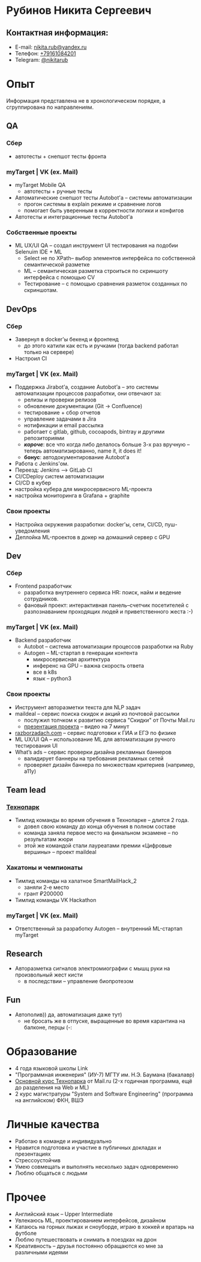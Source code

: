 # Рубинов Никита Сергеевич 

## Контактная информация:
* E-mail: [nikita.rub@yandex.ru](mailto:nikita.rub@yandex.ru) 
* Телефон: [+79161084201](tel:+79161084201)
* Telegram: [@nikitarub](https://t.me/nikitarub)


# Опыт

Информация представлена не в хронологическом порядке, а сгруппирована по направлениям. 

## QA


### Сбер 

* автотесты + снепшот тесты фронта

### myTarget | VK (ex. Mail)

* myTarget Mobile QA
	* автотесты + ручные тесты
* Автоматические снепшот тесты Autobot'а – системы автоматизации
	* прогон системы в explain режиме и сравнение логов
	* помогает быть уверенным в корректности логики и конфигов
* Автотесты и интеграционные тесты Autobot'a 

### Собственные проекты

* ML UX/UI QA – создал инструмент UI тестирования на подобии Selenuim IDE + ML
	* Select не по XPath– выбор элементов интерфейса по собственной семантической разметке
	* ML – семантическая разметка строиться по скриншоту интерфейса с помощью CV
	* Тестирование – с помощью сравнения разметок созданных по скриншотам.



## DevOps 


### Сбер

* Завернул в docker'ы бекенд и фронтенд
	* до этого катили как есть и ручками (тогда backend работал только на сервере)
* Настроил CI

### myTarget | VK (ex. Mail)

* Поддержка Jirabot’а, создание Autobot’а – это системы автоматизации процессов разработки, они отвечают за:
  * релизы и проверки релизов
  * обновление документации (Git -> Confluence)
  * тестирование + сбор отчетов
  * управление задачами в Jira
  * нотификации и email рассылка 
  * работает с gitlab, github, cocoapods, bintray и другими репозиториями
  * ***короче***: все что когда либо делалось больше 3-х раз вручную – теперь автоматизированно, name it, it does it!
  * **бонус**: автодокументирование Autobot'а
* Работа с Jenkins'ом.
* Переезд: Jenkins –> GitLab CI 
* CI/CDeploy систем автоматизации 
* CI/CD в кубер
* настройка кубера для микросервисного ML-проекта
* настройка мониторинга в Grafana + graphite


### Свои проекты

* Настройка окружения разработки: docker'ы, сети, CI/CD, пуш-уведомления
* Деплойка ML-проектов в докер на домашний сервер с GPU



## Dev


### Сбер

* Frontend разработчик
	* разработка внутреннего сервиса HR: поиск, найм и ведение сотрудников.
	* фановый проект: интерактивная панель–счетчик посетителей с разпознаванием проходящих людей и приветственного жеста :-)

### myTarget | VK (ex. Mail)

* Backend разработчик 
	* Autobot – система автоматизации процессов разработки на Ruby
	* Autogen – ML-стартап в генерации контента 
		* микросервисная архитектура 
		* инференс на GPU – важна скорость ответа
		* все в k8s
		* язык – python3 


### Свои проекты 

* Инструмент авторазметки текста для NLP задач
* maildeal – сервис поиска скидок и акций из почтовой рассылки 
	* послужил толчком к развитию сервиса "Скидки" от Почты Mail.ru 
	* [презентация проекта](https://youtu.be/V0ZhU7IBGhc?t=601) – видео на 7 минут
* [razborzadach.com](https://razborzadach.com) – сервис подготовки к ГИА и ЕГЭ по физике
* ML UX/UI QA – использование ML для автоматизации ручного тестирования UI
* What’s ads – сервис проверки дизайна рекламных баннеров
	* валидирует баннеры на требования рекламных сетей
	* проверяет дизайн баннера по множествам критериев (например, a11y)



## Team lead


### [Технопарк](https://park.vk.company/)

* Тимлид команды во время обучения в Технопарке – длится 2 года.
	* довел свою команду до конца обучения в полном составе
	* команда заняла первое место на финальном экзамене – по результатам жюри
	* этой же командой стали лауреатами премии «Цифровые вершины» – проект maildeal

### Хакатоны и чемпионаты

* Тимлид команды на халатное SmartMailHack_2
	* заняли 2-е место 
	* грант ₽200000
* Тимлид команды VK Hackathon


### myTarget | VK (ex. Mail)

* Ответственный за разработку Autogen – внутренний ML-стартап myTarget



## Researсh

* Авторазметка сигналов электромиографии с мышц руки на произвольный жест кисти 
	* в последствии – управление биопротезом



## Fun

* Автополив)) да, автоматизация даже тут)
	* не бросать же в отпуске, выращенные во время карантина на балконе, перцы (-:



# Образование 

* 4 года языковой школы Link
* "Программная инженерия" (ИУ-7) МГТУ им. Н.Э. Баумана (бакалавр)
* [Основной курс Технопарка](https://park.mail.ru/curriculum/program/main/) от Mail.ru (2-х годичная программа, ещё до разделения на Web и ML)
* 2 курс магистратуры "System and Software Engineering" (программа на английском) ФКН, ВШЭ


# Личные качества

* Работаю в команде и индивидуально
* Нравится подготовка и участие в публичных докладах и презентациях
* Стрессоустойчив
* Умею совмещать и выполнять несколько задач одновременно
* Люблю общаться с людьми


# Прочее

* Английский язык – Upper Intermediate
* Увлекаюсь ML, проектированием интерфейсов, дизайном
* Катаюсь на горных лыжах и сноуборде, играю в хоккей и вратарь на футболе
* Люблю путешествовать и снимать в поездках на дрон
* Креативность – друзья постоянно обращаются ко мне за различными идеями
